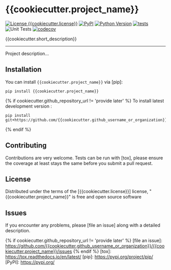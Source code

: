 # {{cookiecutter.project_name}}

[![License {{cookiecutter.license}}](https://img.shields.io/pypi/l/{{cookiecutter.project_name}}.svg?color=green)](https://github.com/{{cookiecutter.github_username_or_organization}}/{{cookiecutter.project_name}}/raw/main/LICENSE)
[![PyPI](https://img.shields.io/pypi/v/{{cookiecutter.project_name}}.svg?color=green)](https://pypi.org/project/{{cookiecutter.project_name}})
[![Python Version](https://img.shields.io/pypi/pyversions/{{cookiecutter.project_name}}.svg?color=green)](https://python.org)
[![tests](https://github.com/{{cookiecutter.github_username_or_organization}}/{{cookiecutter.project_name}}/workflows/tests/badge.svg)](https://github.com/{{cookiecutter.github_username_or_organization}}/{{cookiecutter.project_name}}/actions)
![Unit Tests](https://github.com/{{cookiecutter.github_username_or_organization}}/{{cookiecutter.project_name}}/actions/workflows/test_and_deploy.yml/badge.svg?branch=main)
[![codecov](https://codecov.io/gh/{{cookiecutter.github_username_or_organization}}/{{cookiecutter.project_name}}/branch/main/graph/badge.svg)](https://codecov.io/gh/{{cookiecutter.github_username_or_organization}}/{{cookiecutter.project_name}})

{{cookiecutter.short_description}}

----------------------------------

Project description...

## Installation

You can install `{{cookiecutter.project_name}}` via [pip]:

    pip install {{cookiecutter.project_name}}


{% if cookiecutter.github_repository_url != 'provide later' %}
To install latest development version :

    pip install git+https://github.com/{{cookiecutter.github_username_or_organization}}/{{cookiecutter.project_name}}.git
{% endif %}

## Contributing

Contributions are very welcome. Tests can be run with [tox], please ensure
the coverage at least stays the same before you submit a pull request.

## License

Distributed under the terms of the [{{cookiecutter.license}}] license,
"{{cookiecutter.project_name}}" is free and open source software

## Issues

If you encounter any problems, please [file an issue] along with a detailed description.

[Cookiecutter]: https://github.com/audreyr/cookiecutter
[MIT]: http://opensource.org/licenses/MIT
[BSD-3]: http://opensource.org/licenses/BSD-3-Clause
[GNU GPL v3.0]: http://www.gnu.org/licenses/gpl-3.0.txt
[GNU LGPL v3.0]: http://www.gnu.org/licenses/lgpl-3.0.txt
[Apache Software License 2.0]: http://www.apache.org/licenses/LICENSE-2.0
[Mozilla Public License 2.0]: https://www.mozilla.org/media/MPL/2.0/index.txt
{% if cookiecutter.github_repository_url != 'provide later' %}
[file an issue]: https://github.com/{{cookiecutter.github_username_or_organization}}/{{cookiecutter.project_name}}/issues
{% endif %}
[tox]: https://tox.readthedocs.io/en/latest/
[pip]: https://pypi.org/project/pip/
[PyPI]: https://pypi.org/
